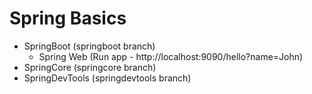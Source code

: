 # Spring Basics

- SpringBoot (springboot branch)
  - Spring Web (Run app - http://localhost:9090/hello?name=John)
- SpringCore (springcore branch)
- SpringDevTools (springdevtools branch)
